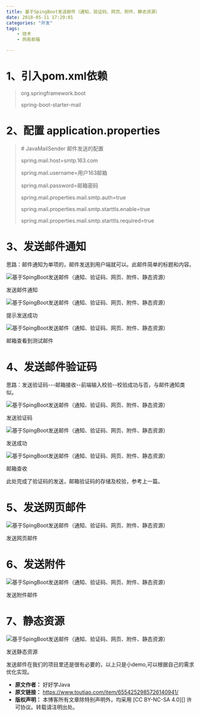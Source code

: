 ```yaml
---
title: 基于SpingBoot发送邮件（通知、验证码、网页、附件、静态资源）
date: 2018-05-11 17:29:01
categories: "开发"
tags:
	- 技术
	- 网易邮箱

---
```



# 1、引入pom.xml依赖 #

> <dependency>
> 
> <groupId>org.springframework.boot</groupId>
> 
> <artifactId>spring-boot-starter-mail</artifactId>
> 
> </dependency>

# 2、配置 application.properties #

> \# JavaMailSender 邮件发送的配置
> 
> spring.mail.host=smtp.163.com
> 
> spring.mail.username=用户163邮箱
> 
> spring.mail.password=邮箱密码
> 
> spring.mail.properties.mail.smtp.auth=true
> 
> spring.mail.properties.mail.smtp.starttls.enable=true
> 
> spring.mail.properties.mail.smtp.starttls.required=true

# 3、发送邮件通知  #

思路：邮件通知为单项的，邮件发送到用户端就可以。此邮件简单的标题和内容。


![基于SpingBoot发送邮件（通知、验证码、网页、附件、静态资源）][SpingBoot]

发送邮件通知

![基于SpingBoot发送邮件（通知、验证码、网页、附件、静态资源）][SpingBoot 1]

提示发送成功

![基于SpingBoot发送邮件（通知、验证码、网页、附件、静态资源）][SpingBoot 2]

邮箱查看到测试邮件

# 4、发送邮件验证码  #

思路：发送验证码---邮箱接收--前端输入校验--校验成功与否，与邮件通知类似。


![基于SpingBoot发送邮件（通知、验证码、网页、附件、静态资源）][SpingBoot 3]

发送验证码

![基于SpingBoot发送邮件（通知、验证码、网页、附件、静态资源）][SpingBoot 4]

发送成功

![基于SpingBoot发送邮件（通知、验证码、网页、附件、静态资源）][SpingBoot 5]

邮箱查收

此处完成了验证码的发送，邮箱验证码的存储及校验，参考上一篇。

# 5、发送网页邮件  #

![基于SpingBoot发送邮件（通知、验证码、网页、附件、静态资源）][SpingBoot 6]

发送网页邮件

# 6、发送附件 #

![基于SpingBoot发送邮件（通知、验证码、网页、附件、静态资源）][SpingBoot 7]

发送附件邮件

# 7、静态资源 #

![基于SpingBoot发送邮件（通知、验证码、网页、附件、静态资源）][SpingBoot 8]

发送静态资源

发送邮件在我们的项目里还是很有必要的，以上只是小demo,可以根据自己的需求优化实现。



[SpingBoot]: /pro/os/crawler/QI7Z-ANBQ-UZIR.jpg
[SpingBoot 1]: /pro/os/crawler/FIFY-QUQI-FUYM.jpg
[SpingBoot 2]: /pro/os/crawler/VAAY-VEYE-VNAZ.jpg
[SpingBoot 3]: /pro/os/crawler/IZRF-FBN6-NUFA.jpg
[SpingBoot 4]: /pro/os/crawler/6VMQ-JYUF-VE6N.jpg
[SpingBoot 5]: /pro/os/crawler/NUIU-ZRU2-EJAA.jpg
[SpingBoot 6]: /pro/os/crawler/QEYZ-UMAN-7NVJ.jpg
[SpingBoot 7]: /pro/os/crawler/3EJF-IYZI-Y6ZJ.jpg
[SpingBoot 8]: /pro/os/crawler/EEFB-QBIB-NZQR.jpg
 *  **原文作者：** 好好学Java
 *  **原文链接：** https://www.toutiao.com/item/6554252985726140941/
 *  **版权声明：** 本博客所有文章除特别声明外，均采用 [CC BY-NC-SA 4.0][] 许可协议。转载请注明出处。